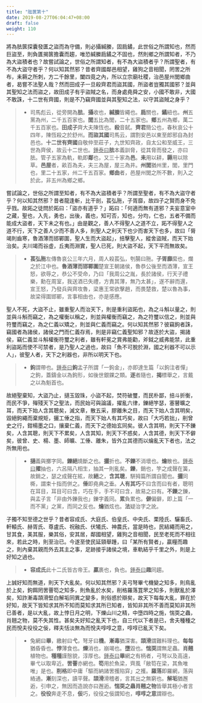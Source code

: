 ```yaml
---
title: "胠篋第十"
date: 2019-08-27T06:04:47+08:00
draft: false
weight: 110
---
```




將為胠篋探囊發匱之盜而為守備，則必攝緘縢，固扃鐍，此世俗之所謂知也，然而巨盜至，則負匱揭篋擔囊而趨，唯恐緘縢扃鐍之不固也，然則鄉之所謂知者，不乃為大盜積者也？故嘗試論之，世俗之所謂知者，有不為大盜積者乎？所謂聖者，有不為大盜守者乎？何以知其然邪？昔者齊國鄰邑相望，雞狗之音相聞，罔罟之所布，耒耨之所刺，方二千餘里，闔四竟之內，所以立宗廟社稷，治邑屋州閭鄉曲者，曷嘗不法聖人哉？然而田成子一旦殺齊君而盜其國，所盜者豈獨其國邪？並與其聖知之法而盜之，故田成子有乎盜賊之名，而身處堯舜之安，小國不敢非，大國不敢誅，十二世有齊國，則是不乃竊齊國並與其聖知之法，以守其盜賊之身乎？

> - 司馬彪云，從旁開為**胠**。**攝**收也，**緘縢**皆繩也。**扃**關也，**鐍**紐也。**州**五黨為州，二千五百家也。**閭**五比為閭，二十五家也。**鄉**五州為鄉，萬二千五百家也。**田成子**齊大夫陳恆也。**殺**音弑。**齊君**簡公也，春秋哀公十四年，陳恆殺之於舒州。**而盜其國**司馬云，謂割安邑以東至郎邪自為封邑也。**十二世有齊國**自敬仲至莊子，九世知齊政，自太公和至威王，三世為齊侯，故云十二世也。<u>鍾泰曰</u>**胠**本義訓脅，從其脅而發之，亦曰胠。管子五家為軌，軌即**鄰**也，又三十家為**邑**。**耒**用以耕，**耨**用以除草。**邑屋**者，畝百為夫，夫三為屋，屋三為井。**州閭**猶州里，閭，里門也，里二十五家，州二千五百家。**鄉曲**者，邑屋州閭之所不數，則入之於此，非五州為鄉之鄉。



嘗試論之，世俗之所謂至知者，有不為大盜積者乎？所謂至聖者，有不為大盜守者乎？何以知其然邪？昔者龍逢斬，比干剖，萇弘胣，子胥靡，故四子之賢而身不免乎戮。故跖之徒問於跖曰：「盜亦有道乎？」跖曰：「何適而無有道邪？夫妄意室中之藏，聖也，入先，勇也，出後，義也，知可否，知也，分均，仁也，五者不備而能成大盜者，天下未之有也。」由是觀之，善人不得聖人之道不立，跖不得聖人之道不行，天下之善人少而不善人多，則聖人之利天下也少而害天下也多，故曰「脣竭則齒寒，魯酒薄而邯鄲圍，聖人生而大盜起」，掊擊聖人，縱舍盜賊，而天下始治矣。夫川竭而谷虛，丘夷而淵實，聖人已死，則大盜不起，天下平而無故矣。

> - **萇弘胣**左傳魯哀公三年六月，周人殺萇弘，刳腸曰胣。**子胥靡**縻也，爛之於江中也。**魯酒薄而邯鄲圍**楚宣王朝諸侯，魯恭公後至而酒薄，宣王怒，欲辱之，恭公不受命，乃曰「我周公之胤，長於諸侯，行天子禮樂，勳在周室，我送酒已失禮，方責其薄，無乃太甚」，遂不辭而還，宣王怒，乃發兵與齊攻魯，梁惠王常欲擊趙，而畏楚救，楚以魯為事，故梁得圍邯鄲，言事相由也，亦是感應。



聖人不死，大盜不止，雖重聖人而治天下，則是重利盜跖也，為之斗斛以量之，則並與斗斛而竊之，為之權衡以稱之，則並與權衡而竊之，為之符璽以信之，則並與符璽而竊之，為之仁義以矯之，則並與仁義而竊之。何以知其然邪？彼竊鉤者誅，竊國者為諸侯，諸侯之門而仁義存焉，則是非竊仁義聖知邪？故逐於大盜，揭諸侯，竊仁義並斗斛權衡符璽之利者，雖有軒冕之賞弗能勸，斧鉞之威弗能禁，此重利盜跖而使不可禁者，是乃聖人之過也，故曰「魚不可脫於淵，國之利器不可以示人」，彼聖人者，天下之利器也，非所以明天下也。

> - **鉤**謂帶也。<u>鍾泰曰</u>**鉤**孟子所謂「一鉤金」，亦即達生篇「以鉤注者憚」之鉤，蓋鑄金以為鉤形，如後世銀錁之類。**逐**者隨也，**揭**標舉之，言戴之以為魁首也。



故絕聖棄知，大盜乃止，擿玉毀珠，小盜不起，焚符破璽，而民朴鄙，掊斗折衡，而民不爭，殫殘天下之聖法，而民始可與論議，擢亂六律，鑠絕竽瑟，塞瞽曠之耳，而天下始人含其聰矣，滅文章，散五采，膠離朱之目，而天下始人含其明矣，毀絕鉤繩而棄規矩，攦工倕之指，而天下始人有其巧矣，故曰「大巧若拙」，削曾史之行，鉗楊墨之口，攘棄仁義，而天下之德始玄同矣。彼人含其明，則天下不鑠矣，人含其聰，則天下不累矣，人含其知，則天下不惑矣，人含其德，則天下不僻矣，彼曾、史、楊、墨、師曠、工倕、離朱，皆外立其德而以爚亂天下者也，法之所無用也。

> - **擿**義與擲字同。**鑠絕**燒斷之也。**攦**折也。**不鑠**不消壞也。**爚**散也。<u>鍾泰曰</u>**擢**抽也，六呂隔八相生，抽其一則亂矣。**鑠**，銷也，竽之成聲在簧，故銷之，瑟之成聲在絃，故**絕**之，**含其聰**，駢拇篇所謂自聞也。**攦**同㯕，謂束十指而併之。**倕**即堯典之垂。**人有其巧**不曰含而曰有者，聰明在耳目，耳目可曰含，巧在手，手不可曰含，故易之曰有。**不鑠**之鑠，與孟子言「非由外鑠我也」鑠字義同。**累**負累也。**僻**偏僻，即上篇「一而不黨」之黨，而同之反也。**爚**猶炫也。**法**疑治字之訛。



子獨不知至德之世乎？昔者容成氏、大庭氏、伯皇氏、中央氏、栗陸氏、驪畜氏、軒轅氏、赫胥氏、尊盧氏、祝融氏、伏犧氏、神農氏，當是時也，民結繩而用之，甘其食，美其服，樂其俗，安其居，鄰國相望，雞狗之音相聞，民至老死而不相往來，若此之時，則至治已。今遂至使民延頸舉踵，曰「某所有賢者」，贏糧而趣之，則內棄其親而外去其主之事，足跡接乎諸侯之境，車軌結乎千里之外，則是上好知之過也。

> - **容成氏**此十二氏皆古帝王。**贏**裹也，負也。<u>鍾泰曰</u>**趣**同趨。



上誠好知而無道，則天下大亂矣。何以知其然邪？夫弓弩畢弋機變之知多，則鳥亂於上矣，鉤餌罔罟罾笱之知多，則魚亂於水矣，削格羅落罝罘之知多，則獸亂於澤矣，知詐漸毒頡滑堅白解垢同異之變多，則俗惑於辯矣，故天下每每大亂，罪在於好知，故天下皆知求其所不知而莫知求其所已知者，皆知非其所不善而莫知非其所已善者，是以大亂，故上悖日月之明，下爍山川之精，中墮四時之施，惴耎之蟲，肖翹之物，莫不失其性。甚矣夫好知之亂天下也，自三代以下者是已，舍夫種種之民而悅夫役役之佞，釋夫恬淡無為而悅夫啍啍之意，啍啍已亂天下矣。

> - 兔網曰**畢**，繳射曰**弋**，弩牙曰**機**。**漸毒**猶深害。**頡滑**謂難料理也。**每每**猶昏昏也。**悖**薄食也。**爍**消也，崩竭也。**墮**毀也。**惴耎**謂無足蟲。**肖翹**植物也。**種種**謹慤貌，淳厚也。<u>鍾泰曰</u>**畢**網之有柄者，弓弩以及高遠，畢弋以取卑近。**罟罾**亦網也。**笱**用於魚梁，齊風「敝笱在梁，其魚唯唯」是也。**削格**即中庸「驅而納諸罟擭陷穽」之擭。**羅落**即羅網，落與絡通。**漸**刻深也，讀平聲。**頡滑**滑稽者，言其出之無窮也。**解垢**猶邂逅，引申之，無因而造說亦曰邂逅。**惴耎之蟲肖翹之物**皆舉其極小者言之。**役役**奔走不息，**佞**巧，役役之佞謂知也，**啍啍之意**謂辯也。